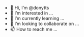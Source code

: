 - 👋 Hi, I’m @donytts
- 👀 I’m interested in ...
- 🌱 I’m currently learning ...
- 💞️ I’m looking to collaborate on ...
- 📫 How to reach me ...

<!---
donytts/donytts is a ✨ special ✨ repository because its `README.md` (this file) appears on your GitHub profile.
You can click the Preview link to take a look at your changes.
--->
